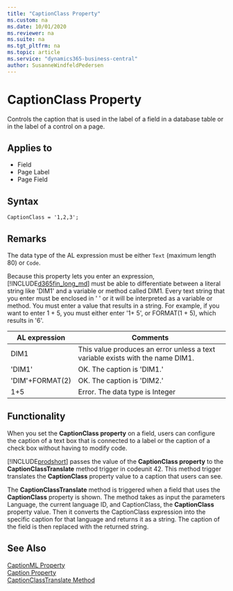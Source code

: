 ```yaml
---
title: "CaptionClass Property"
ms.custom: na
ms.date: 10/01/2020
ms.reviewer: na
ms.suite: na
ms.tgt_pltfrm: na
ms.topic: article
ms.service: "dynamics365-business-central"
author: SusanneWindfeldPedersen
---
```


# CaptionClass Property

Controls the caption that is used in the label of a field in a database table or in the label of a control on a page.

## Applies to

- Field
- Page Label
- Page Field

## Syntax

```AL
CaptionClass = '1,2,3';
```
  
## Remarks  

The data type of the AL expression must be either `Text` (maximum length 80) or `Code`.  
  
Because this property lets you enter an expression, [!INCLUDE[d365fin_long_md](../includes/d365fin_long_md.md)] must be able to differentiate between a literal string like 'DIM1' and a variable or method called DIM1. Every text string that you enter must be enclosed in '  ' or it will be interpreted as a variable or method. You must enter a value that results in a string. For example, if you want to enter 1 + 5, you must either enter '1+ 5', or FORMAT(1 + 5), which results in '6'.  
  
|AL expression|Comments|  
|-------------|--------|  
|DIM1|This value produces an error unless a text variable exists with the name DIM1.|  
|'DIM1'|OK. The caption is 'DIM1.'|  
|'DIM'+FORMAT(2)|OK. The caption is 'DIM2.'|  
|1+5|Error. The data type is Integer|  

## Functionality

When you set the **CaptionClass property** on a field, users can configure the caption of a text box that is connected to a label or the caption of a check box without having to modify code. <!--If you set the **CaptionClass property** on other controls, such as groups or Menu Items, the caption will not be displayed.-->

[!INCLUDE[prodshort](../includes/prodshort.md)] passes the value of the **CaptionClass property** to the **CaptionClassTranslate** method trigger in codeunit 42. This method trigger translates the **CaptionClass** property value to a caption that users can see.
 <!--The following illustration shows this sequence.

 ![Sequence to get value of CaptionClass property](media/CSIDE_CaptionClass.png "CSIDE\_CaptionClass")  -->
  

The **CaptionClassTranslate** method is triggered when a field that uses the **CaptionClass** property is shown. The method takes as input the parameters Language, the current language ID, and CaptionClass, the **CaptionClass** property value. Then it converts the CaptionClass expression into the specific caption for that language and returns it as a string. The caption of the field is then replaced with the returned string.

  
## See Also

[CaptionML Property](devenv-captionml-property.md)   
[Caption Property](devenv-caption-property.md)  
[CaptionClassTranslate Method](../methods-auto/system/system-captionclasstranslate-method.md) 